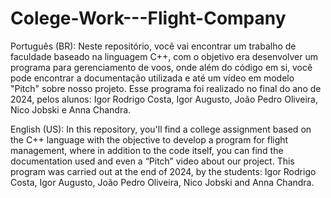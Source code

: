# Colege-Work---Flight-Company

Português (BR):
Neste repositório, você vai encontrar um trabalho de faculdade baseado na linguagem C++, com o objetivo era desenvolver um programa para gerenciamento de voos, onde além do código em si, você pode encontrar a documentação utilizada e até um vídeo em modelo "Pitch" sobre nosso projeto.
Esse programa foi realizado no final do ano de 2024, pelos alunos: Igor Rodrigo Costa, Igor Augusto, João Pedro Oliveira, Nico Jobski e Anna Chandra. 

English (US):
In this repository, you'll find a college assignment based on the C++ language with the objective to develop a program for flight management, where in addition to the code itself, you can find the documentation used and even a “Pitch” video about our project.
This program was carried out at the end of 2024, by the students: Igor Rodrigo Costa, Igor Augusto, João Pedro Oliveira, Nico Jobski and Anna Chandra. 
